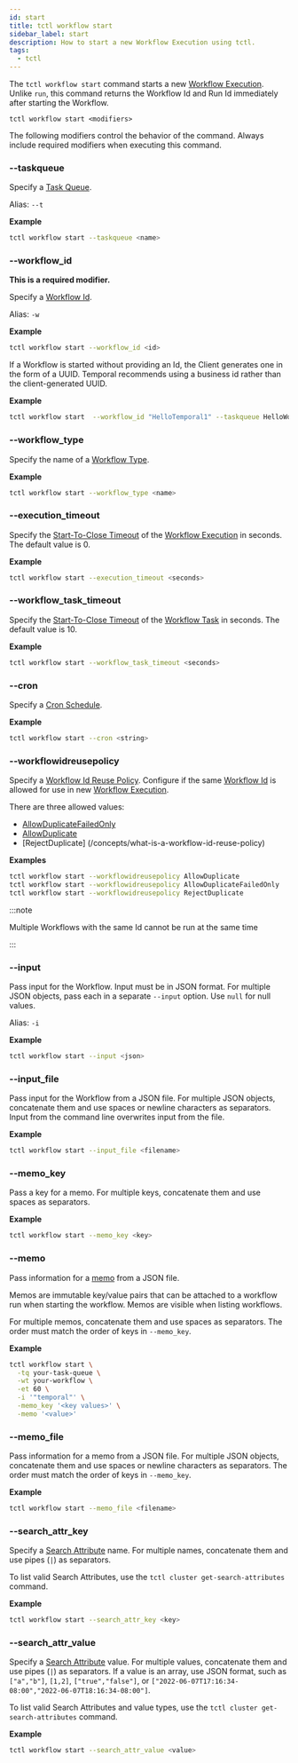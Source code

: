 ```yaml
---
id: start
title: tctl workflow start
sidebar_label: start
description: How to start a new Workflow Execution using tctl.
tags:
  - tctl
---
```


The `tctl workflow start` command starts a new [Workflow Execution](/workflows#workflow-execution).
Unlike `run`, this command returns the Workflow Id and Run Id immediately after starting the Workflow.

`tctl workflow start <modifiers>`

The following modifiers control the behavior of the command.
Always include required modifiers when executing this command.

### --taskqueue

Specify a [Task Queue](/concepts/what-is-a-task-queue).

Alias: `--t`

**Example**

```bash
tctl workflow start --taskqueue <name>
```

### --workflow_id

**This is a required modifier.**

Specify a [Workflow Id](/concepts/what-is-a-workflow-id).

Alias: `-w`

**Example**

```bash
tctl workflow start --workflow_id <id>
```

If a Workflow is started without providing an Id, the Client generates one in the form of a UUID.
Temporal recommends using a business id rather than the client-generated UUID.

**Example**

```bash
tctl workflow start  --workflow_id "HelloTemporal1" --taskqueue HelloWorldTaskQueue --workflow_type HelloWorld --execution_timeout 3600 --input \"Temporal\"
```

### --workflow_type

Specify the name of a [Workflow Type](/concepts/what-is-a-workflow-type).

**Example**

```bash
tctl workflow start --workflow_type <name>
```

### --execution_timeout

Specify the [Start-To-Close Timeout](/concepts/what-is-a-start-to-close-timeout) of the [Workflow Execution](/workflows#workflow-execution) in seconds.
The default value is 0.

**Example**

```bash
tctl workflow start --execution_timeout <seconds>
```

### --workflow_task_timeout

Specify the [Start-To-Close Timeout](/concepts/what-is-a-start-to-close-timeout) of the [Workflow Task](/concepts/what-is-a-workflow-task) in seconds.
The default value is 10.

**Example**

```bash
tctl workflow start --workflow_task_timeout <seconds>
```

### --cron

Specify a [Cron Schedule](/concepts/what-is-a-temporal-cron-job#cron-schedules).

**Example**

```bash
tctl workflow start --cron <string>
```

### --workflowidreusepolicy

Specify a [Workflow Id Reuse Policy](/concepts/what-is-a-workflow-id-reuse-policy).
Configure if the same [Workflow Id](/concepts/what-is-a-workflow-id) is allowed for use in new [Workflow Execution](/workflows#workflow-execution).

There are three allowed values:

- [AllowDuplicateFailedOnly](/concepts/what-is-a-workflow-id-reuse-policy)
- [AllowDuplicate](/concepts/what-is-a-workflow-id-reuse-policy)
- [RejectDuplicate] (/concepts/what-is-a-workflow-id-reuse-policy)

**Examples**

```bash
tctl workflow start --workflowidreusepolicy AllowDuplicate
tctl workflow start --workflowidreusepolicy AllowDuplicateFailedOnly
tctl workflow start --workflowidreusepolicy RejectDuplicate
```

:::note

Multiple Workflows with the same Id cannot be run at the same time

:::

### --input

Pass input for the Workflow.
Input must be in JSON format.
For multiple JSON objects, pass each in a separate `--input` option.
Use `null` for null values.

Alias: `-i`

**Example**

```bash
tctl workflow start --input <json>
```

### --input_file

Pass input for the Workflow from a JSON file.
For multiple JSON objects, concatenate them and use spaces or newline characters as separators.
Input from the command line overwrites input from the file.

**Example**

```bash
tctl workflow start --input_file <filename>
```

### --memo_key

Pass a key for a memo.
For multiple keys, concatenate them and use spaces as separators.

**Example**

```bash
tctl workflow start --memo_key <key>
```

### --memo

Pass information for a [memo](/concepts/what-is-a-memo) from a JSON file.

Memos are immutable key/value pairs that can be attached to a workflow run when starting the workflow.
Memos are visible when listing workflows.

For multiple memos, concatenate them and use spaces as separators.
The order must match the order of keys in `--memo_key`.

**Example**

```bash
tctl workflow start \
  -tq your-task-queue \
  -wt your-workflow \
  -et 60 \
  -i '"temporal"' \
  -memo_key '<key values>' \
  -memo '<value>'
```

### --memo_file

Pass information for a memo from a JSON file.
For multiple JSON objects, concatenate them and use spaces or newline characters as separators.
The order must match the order of keys in `--memo_key`.

**Example**

```bash
tctl workflow start --memo_file <filename>
```

### --search_attr_key

Specify a [Search Attribute](/concepts/what-is-a-search-attribute) name.
For multiple names, concatenate them and use pipes (`|`) as separators.

To list valid Search Attributes, use the `tctl cluster get-search-attributes` command.

**Example**

```bash
tctl workflow start --search_attr_key <key>
```

### --search_attr_value

Specify a [Search Attribute](/concepts/what-is-a-search-attribute) value.
For multiple values, concatenate them and use pipes (`|`) as separators.
If a value is an array, use JSON format, such as `["a","b"]`, `[1,2]`, `["true","false"]`, or `["2022-06-07T17:16:34-08:00","2022-06-07T18:16:34-08:00"]`.

To list valid Search Attributes and value types, use the `tctl cluster get-search-attributes` command.

**Example**

```bash
tctl workflow start --search_attr_value <value>
```
